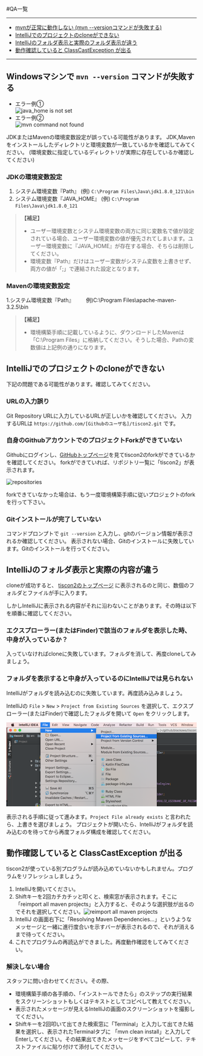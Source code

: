 #QA一覧
***
* [mvnが正常に動作しない (mvn --versionコマンドが失敗する)](#mvnが正常に動作しない-mvn---versionコマンドが失敗する)
* [IntelliJでのプロジェクトのcloneができない](#intellijでのプロジェクトのcloneができない)
* [IntelliJのフォルダ表示と実際のフォルダ表示が違う]()
* [動作確認していると ClassCastException が出る](#動作確認していると-classcastexception-が出る)

***

## Windowsマシンで `mvn --version` コマンドが失敗する

* エラー例①<br>
![java_home is not set](image/qa_javahome.png)
* エラー例②<br>
![mvn command not found](image/qa_mvnpath.png)

JDKまたはMavenの環境変数設定が誤っている可能性があります。
JDK,Mavenをインストールしたディレクトリと環境変数が一致しているかを確認してみてください。
(環境変数に指定しているディレクトリが実際に存在しているか確認してください)

### JDKの環境変数設定
1. システム環境変数『Path』 (例) `C:\Program Files\Java\jdk1.8.0_121\bin`
1. システム環境変数『JAVA_HOME』 (例) `C:\Program Files\Java\jdk1.8.0_121`

> **【補足】**
> * ユーザー環境変数とシステム環境変数の両方に同じ変数名で値が設定されている場合、ユーザー環境変数の値が優先されてしまいます。ユーザー環境変数に『JAVA_HOME』が存在する場合、そちらは削除してください。
> * 環境変数『Path』だけはユーザー変数がシステム変数を上書きせず、両方の値が「;」で連結された設定となります。

### Mavenの環境変数設定
1.システム環境変数『Path』
　　例)C:\Program Files\apache-maven-3.2.5\bin

> **【補足】**
> * 環境構築手順に記載しているように、ダウンロードしたMavenは「C:\Program Files」に格納してください。そうした場合、Pathの変数値は上記例の通りになります。

## IntelliJでのプロジェクトのcloneができない
下記の問題である可能性があります。確認してみてください。

### URLの入力誤り
Git Repository URLに入力しているURLが正しいかを確認してください。
入力するURLは `https://github.com/[Githubのユーザ名]/tiscon2.git` です。

### 自身のGithubアカウントでのプロジェクトForkができていない
Githubにログインし、[GitHubトップページ](https://github.com/)を見てtiscon2のforkができているかを確認してください。
forkができていれば、リポジトリ一覧に「tiscon2」が表示されます。

![repositories](image/qa_github_top.png)

forkできていなかった場合は、もう一度環境構築手順に従いプロジェクトのforkを行って下さい。

### Gitインストールが完了していない
コマンドプロンプトで `git --version` と入力し、gitのバージョン情報が表示されるか確認してください。
表示されない場合、Gitのインストールに失敗しています。Gitのインストールを行ってください。

## IntelliJのフォルダ表示と実際の内容が違う
cloneが成功すると、 [tiscon2のトップページ](https://github.com/tiscon/tiscon2) に表示されるのと同じ、数個のフォルダとファイルが手に入ります。

しかしIntelliJに表示される内容がそれに沿わないことがあります。その時は以下を順番に確認してください。

### エクスプローラー(またはFinder)で該当のフォルダを表示した時、中身が入っているか？
入っていなければcloneに失敗しています。フォルダを消して、再度cloneしてみましょう。

### フォルダを表示すると中身が入っているのにIntelliJでは見られない
IntelliJがフォルダを読み込むのに失敗しています。再度読み込みましょう。

IntelliJの `File` > `New` > `Project from Existing Sources` を選択して、エクスプローラー(またはFinder)で確認したフォルダを開いて `Open` をクリックします。

![new project from existing sources](image/new_project_from_existing_sources.png)

表示される手順に従って進みます。`Project File already exists` と言われたら、上書きを選びましょう。
プロジェクトが開いたら、IntelliJがフォルダを読み込むのを待ってから再度フォルダ構成を確認してください。

## 動作確認していると ClassCastException が出る
tiscon2が使っている別プログラムが読み込めていないかもしれません。プログラムをリフレッシュしましょう。

1. IntelliJを開いてください。
1. Shiftキーを2回カチカチッと叩くと、検索窓が表示されます。そこに「reimport all maven projects」と入力すると、そのような選択肢が出るのでそれを選択してください。![reimport all maven projects](image/qa_reimport_all_maven_projects.png)
1. IntelliJ の画面右下に「Resolving Maven Dependencies...」というようなメッセージと一緒に進行度合いを示すバーが表示されるので、それが消えるまで待ってください。
1. これでプログラムの再読込ができました。再度動作確認をしてみてください。

### 解決しない場合
スタッフに問い合わせてください。その際、

* 環境構築手順の各手順の、「インストールできたら」のステップの実行結果をスクリーンショットもしくはテキストとしてコピペして教えてください。
* 表示されたメッセージが見えるIntelliJの画面のスクリーンショットを撮影してください。
* Shiftキーを2回叩いて出てきた検索窓に「Terminal」と入力して出てきた結果を選択し、表示されたTerminalタブに 「mvn clean install」と入力してEnterしてください。その結果出てきたメッセージをすべてコピーして、テキストファイルに貼り付けて添付してください。

